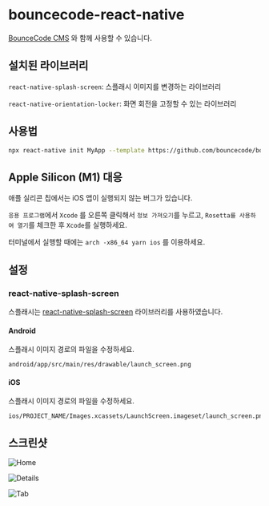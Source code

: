 # bouncecode-react-native

[BounceCode CMS](https://github.com/bouncecode/bouncecode-cms) 와 함께 사용할 수 있습니다.

## 설치된 라이브러리

`react-native-splash-screen`: 스플래시 이미지를 변경하는 라이브러리

`react-native-orientation-locker`: 화면 회전을 고정할 수 있는 라이브러리

## 사용법

```sh
npx react-native init MyApp --template https://github.com/bouncecode/bouncecode-react-native.git
```

## Apple Silicon (M1) 대응

애플 실리콘 칩에서는 iOS 앱이 실행되지 않는 버그가 있습니다.

`응용 프로그램`에서 `Xcode` 를 오른쪽 클릭해서 `정보 가져오기`를 누르고, `Rosetta를 사용하여 열기`를 체크한 후 `Xcode`를 실행하세요.

터미널에서 실행할 때에는 `arch -x86_64 yarn ios` 를 이용하세요.

## 설정

### react-native-splash-screen

스플래시는 [react-native-splash-screen](https://github.com/crazycodeboy/react-native-splash-screen) 라이브러리를 사용하였습니다.

#### Android

스플래시 이미지 경로의 파일을 수정하세요.

```
android/app/src/main/res/drawable/launch_screen.png
```

#### iOS

스플래시 이미지 경로의 파일을 수정하세요.

```
ios/PROJECT_NAME/Images.xcassets/LaunchScreen.imageset/launch_screen.png
```

## 스크린샷

![Home](media/home.png)

![Details](media/details.png)

![Tab](media/tab.png)

